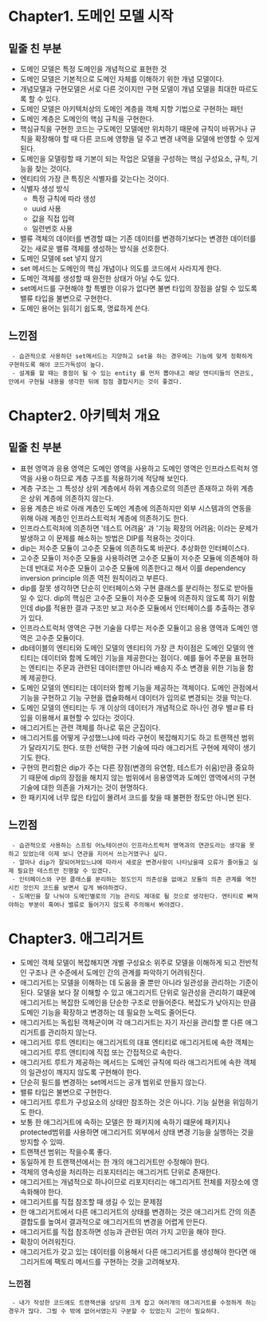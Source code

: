 Chapter1. 도메인 모델 시작
============

## 밑줄 친 부분
 - 도메인 모델은 특정 도메인을 개념적으로 표현한 것
 - 도메인 모델은 기본적으로 도메인 자체를 이해하기 위한 개념 모델이다.
 - 개념모델과 구현모델은 서로 다른 것이지만 구현 모델이 개념 모델을 최대한 따르도록 할 수 있다.
 - 도메인 모델은 아키텍처상의 도메인 계층을 객체 지향 기법으로 구현하는 패턴
 - 도메인 계층은 도메인의 핵심 규칙을 구현한다.
 - 핵심규칙을 구현한 코드는 구도메인 모델에만 위치하기 때문에 규칙이 바뀌거나 규칙을 확장해야 할 때 다른 코드에 영향을 덜 주고 변경 내역을 모델에 반영할 수 있게 된다.
 - 도메인을 모델링할 때 기본이 되는 작업은 모델을 구성하는 핵심 구성요소, 규칙, 기능을 찾는 것이다.
 - 엔티티의 가장 큰 특징은 식별자를 갖는다는 것이다.
 - 식별자 생성 방식
   - 특정 규칙에 따라 생성
   - uuid 사용
   - 값을 직접 입력
   - 일련번호 사용 
 - 밸류 객체의 데이터를 변경할 떄는 기존 데이터를 변경하기보다는 변경한 데이터를 갖는 새로운 밸류 객체를 생성하는 방식을 선호한다.
 - 도메인 모델에 set 넣지 않기
  - set 메서드는 도메인의 핵심 개념이나 의도를 코드에서 사라지게 한다.
  - 도메인 객체를 생성할 때 완전한 상태가 아닐 수도 있다.
 - set메서드를 구현해야 할 특별한 이유가 없다면 불변 타입의 장점을 살릴 수 있도록 밸류 타입을 불변으로 구현한다.
 - 도메인 용어는 읽히기 쉽도록, 명료하게 쓴다.
      
      
## 느낀점
```
 - 습관적으로 사용하던 set메서드는 지양하고 set을 하는 경우에는 기능에 맞게 정확하게 구현하도록 해야 코드가독성이 높다.
 - 설계를 할 때는 중점이 될 수 있는 entity 를 먼저 뽑아내고 해당 엔티티들의 연관도, 안에서 구현될 내용을 생각한 뒤에 점점 결합시키는 것이 좋겠다.
```
 
Chapter2. 아키텍처 개요
==========

## 밑줄 친 부분
 - 표현 영역과 응용 영역은 도메인 영역을 사용하고 도메인 영역은 인프라스트럭처 영역을 사용ㅇ하므로 계층 구조를 적용하기에 적당해 보인다.
 - 계층 구조는 그 특성상 상위 계층에서 하위 계층으로의 의존만 존재하고 하위 계층은 상위 계층에 의존하지 않는다.
 - 응용 계층은 바로 아래 계층인 도메인 계층에 의존하지만 외부 시스템과의 연동을 위해 아래 계층인 인프라스트럭처 계층에 의존하기도 한다.
 - 인프라스트럭처에 의존하면 '테스트 어려움' 과 '기능 확장의 어려움; 이라는 문제가 발생하고 이 문제를 해소하는 방법은 DIP를 적용하는 것이다.
 - dip는 저수준 모듈이 고수준 모듈에 의존하도록 바꾼다. 추상화한 인터페이스다.
 - 고수준 모듈이 저수준 모듈을 사용하려면 고수준 모듈이 저수준 모듈에 의존해야 하는데 반대로 저수준 모듈이 고수준 모듈에 의존한다고 해서 이를 dependency inversion principle 의존 역전 원칙이라고 부른다.
 - dip를 잘못 생각하면 단순히 인터페이스와 구현 클래스를 분리하는 정도로 받아들일 수 있다. dip의 핵심은 고수준 모듈이 저수준 모듈에 의존하지 않도록 하기 위함인데 dip를 적용한 결과 구조만 보고 저수준 모듈에서 인터페이스를 추출하는 경우가 있다.
 - 인프라스트럭처 영역은 구현 기술을 다루는 저수준 모듈이고 응용 영역과 도메인 영역은 고수준 모듈이다. 
 - db테이블의 엔티티와 도메인 모델의 엔티티의 가장 큰 차이점은 도메인 모델의 엔티티는 데이터와 함께 도메인 기능을 제공한다는 점이다. 예를 들어 주문을 표현하는 엔티티는 주문과 관련된 데이터뿐만 아니라 배송지 주소 변경을 위한 기능을 함께 제공한다. 
 - 도메인 모델의 엔티티는 데이터와 함께 기능을 제공하는 객체이다. 도메인 관점에서 기능을 구현하고 기능 구현을 캡슐화해서 데이터가 임의로 변경되는 것을 막는다.
 - 도메인 모델의 엔티티는 두 개 이상의 데이터가 개념적으로 하나인 경우 밸ㄹ류 타입을 이용해서 표현할 수 있다는 것이다. 
 - 애그리거트는 관련 객체를 하나로 묶은 군집이다.
 - 애그리거트를 어떻게 구성했느냐에 따라 구현이 복잡해지기도 하고 트랜잭션 범위가 달라지기도 한다. 또한 선택한 구현 기술에 따라 애그리거트 구현에 제약이 생기기도 한다. 
 - 구현의 편리함은 dip가 주는 다른 장점(변경의 유연함, 테스트가 쉬움)만큼 중요하기 때문에 dip의 장점을 해치지 않는 범위에서 응용영역과 도메인 영역에서의 구현 기술에 대한 의존을 가져가는 것이 현명하다.
 - 한 패키지에 너무 많은 타입이 몰려서 코드를 찾을 때 불편한 정도만 아니면 된다.
 
## 느낀점
```
 - 습관적으로 사용하는 스프링 어노테이션이 인프라스트럭처 영역과의 연관도라는 생각을 못하고 있었는데 이제 보니 연관을 지어서 쓰는거였구나 싶다.
 - 얼마나 dip가 잘되어져있느냐에 따라서 새로운 변경사항이 나타났을때 오류가 줄어들고 실제 필요한 테스트만 진행할 수 있겠다.
 - 인터페이스와 구현 클래스를 분리하는 정도인지 의존성을 없애고 모듈의 의존 관계를 역전시킨 것인지 코드를 보면서 깊게 봐야하겠다.
 - 도메인을 잘 나눠야 도메인별로의 기능 관리도 제대로 될 것으로 생각된다. 엔티티로 빠져야하는 부분이 혹여나 밸류로 들어가지 않도록 주의해서 봐야겠다.
``` 

Chapter3. 애그리거트
=================

- 도메인 객체 모델이 복잡해지면 개별 구성요소 위주로 모델을 이해하게 되고 전반적인 구조나 큰 수준에서 도메인 간의 관계를 파악하기 어려워진다.
- 애그리거트는 모델을 이해하는 데 도움을 줄 뿐만 아니라 일관성을 관리하는 기준이 된다. 모델을 보다 잘 이해할 수 있고 애그리거트 단위로 일관성을 관리하기 떄문에 애그리거트는 복잡한 도메인을 단순한 구조로 만들어준다. 복잡도가 낮아지는 만큼 도메인 기능을 확장하고 변경하는 데 필요한 노력도 줄어든다.
- 애그리거트는 독립된 객체군이며 각 애그리거트는 자기 자신을 관리할 뿐 다른 애그리거트를 관리하지 않는다.
- 애그리거트 루트 엔티티는 애그리거트의 대표 엔티티로 애그리거트에 속한 객체는 애그리거트 루트 앤티티에 직접 또는 간접적으로 속한다.
- 애그리거트 루트가 제공하는 메서드는 도메인 규칙에 따라 애그리거트에 속한 객체의 일관성이 깨지지 않도록 구현해야 한다.
- 단순히 필드를 변경하는 set메서드는 공개 범위로 만들지 않는다.
- 밸류 타입은 불변으로 구현한다.
- 애그리거트 루트가 구성요소의 상태만 참조하는 것은 아니다. 기능 실현을 위임하기도 한다.
- 보통 한 애그리거트에 속하는 모델은 한 패키지에 속하기 떄문에 패키지나 protected범위를 사용하면 애그리거트 외부에서 상태 변경 기능을 실행하는 것을 방지할 수 있따.
- 트랜잭션 범위는 작을수록 좋다.
- 동일하게 한 트랜잭션에서는 한 개의 애그리거트만 수정해야 한다.
- 객체의 영속성을 처리하는 리포지터리는 애그리거트 단위로 존재한다.
- 애그리거트는 개념적으로 하나이므로 리포지터리는 애그리거트 전체를 저장소에 영속화해야 한다.
- 애그리거트를 직접 참조할 때 생길 수 있는 문제점
 - 한 애그리거트에서 다른 애그리거트의 상태를 변경하는 것은 애그리거트 간의 의존 결합도를 높여서 결과적으로 애그리거트의 변경을 어렵게 만든다.
 - 애그리거트를 직접 참조하면 성능과 관련된 여러 가지 고민을 해야 한다.
 - 확장이 어려워진다.
- 애그리거트가 갖고 있는 데이터를 이용해서 다른 애그리거트를 생성해야 한다면 애그리거트에 팩토리 메서드를 구현하는 것을 고려해보자.

### 느낀점
```
 - 내가 작성한 코드에도 트랜잭션을 상당히 크게 잡고 여러개의 애그리거트를 수정하게 하는 경우가 많다. 그럴 수 밖에 없어서였는지 구분할 수 있었는지 고민이 필요하다.
```

